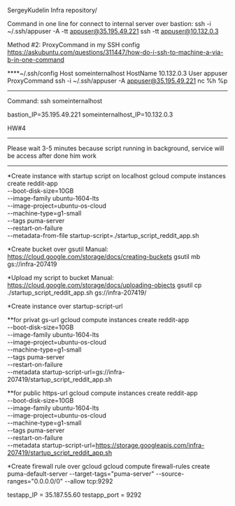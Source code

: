 SergeyKudelin Infra repository/

Command in one line for connect to internal server over bastion:
ssh -i ~/.ssh/appuser -A -tt appuser@35.195.49.221 ssh -tt appuser@10.132.0.3

Method #2:
ProxyCommand in my SSH config
https://askubuntu.com/questions/311447/how-do-i-ssh-to-machine-a-via-b-in-one-command

****~/.ssh/config
Host someinternalhost
HostName 10.132.0.3
User appuser
ProxyCommand ssh -i ~/.ssh/appuser -A appuser@35.195.49.221  nc %h %p
***
Command: ssh someinternalhost

bastion_IP=35.195.49.221
someinternalhost_IP=10.132.0.3

HW#4
******
Please wait 3-5 minutes because script running in background, service will be access after done him work 
******


*Create instance with startup script on localhost
gcloud compute instances create reddit-app\
  --boot-disk-size=10GB \
  --image-family ubuntu-1604-lts \
  --image-project=ubuntu-os-cloud \
  --machine-type=g1-small \
  --tags puma-server \
  --restart-on-failure \
  --metadata-from-file startup-script=./startup_script_reddit_app.sh

*Create bucket over gsutil
Manual: https://cloud.google.com/storage/docs/creating-buckets
gsutil mb gs://infra-207419

*Upload my script to bucket
Manual: https://cloud.google.com/storage/docs/uploading-objects
gsutil cp ./startup_script_reddit_app.sh gs://infra-207419/

*Create instance over startup-script-url

**for privat gs-url
gcloud compute instances create reddit-app\
  --boot-disk-size=10GB \
  --image-family ubuntu-1604-lts \
  --image-project=ubuntu-os-cloud \
  --machine-type=g1-small \
  --tags puma-server \
  --restart-on-failure \
  --metadata startup-script-url=gs://infra-207419/startup_script_reddit_app.sh

**for public https-url
gcloud compute instances create reddit-app\
  --boot-disk-size=10GB \
  --image-family ubuntu-1604-lts \
  --image-project=ubuntu-os-cloud \
  --machine-type=g1-small \
  --tags puma-server \
  --restart-on-failure \
  --metadata startup-script-url=https://storage.googleapis.com/infra-207419/startup_script_reddit_app.sh

*Create firewall rule over gcloud
gcloud compute firewall-rules create puma-default-server --target-tags="puma-server" --source-ranges="0.0.0.0/0" --allow tcp:9292

testapp_IP = 35.187.55.60
testapp_port = 9292

